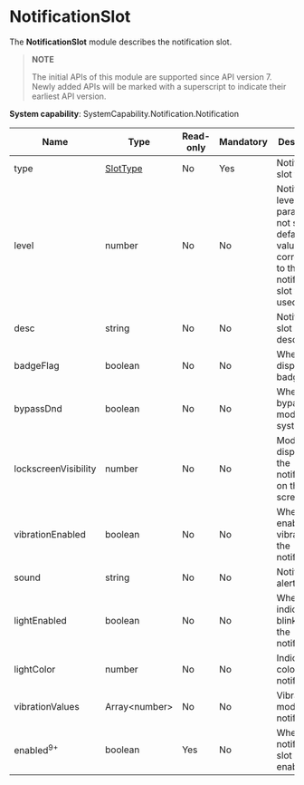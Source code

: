 # NotificationSlot

The **NotificationSlot** module describes the notification slot.

> **NOTE**
>
> The initial APIs of this module are supported since API version 7. Newly added APIs will be marked with a superscript to indicate their earliest API version.

**System capability**: SystemCapability.Notification.Notification

| Name                | Type                 | Read-only| Mandatory| Description                                      |
| -------------------- | --------------------- | ---- | --- | ------------------------------------------ |
| type                 | [SlotType](js-apis-notificationManager.md#slottype) | No | Yes | Notification slot type.                                  |
| level                | number                | No | No | Notification level. If this parameter is not set, the default value that corresponds to the notification slot type is used.|
| desc                 | string                | No | No | Notification slot description.                          |
| badgeFlag            | boolean               | No | No | Whether to display the badge.                              |
| bypassDnd            | boolean               | No | No | Whether to bypass DND mode in the system.              |
| lockscreenVisibility | number                | No | No | Mode for displaying the notification on the lock screen.                |
| vibrationEnabled     | boolean               | No | No | Whether to enable vibration for the notification.                                |
| sound                | string                | No | No | Notification alert tone.                                |
| lightEnabled         | boolean               | No | No | Whether the indicator blinks for the notification.                                  |
| lightColor           | number                | No | No | Indicator color of the notification.                                |
| vibrationValues      | Array\<number\>       | No | No | Vibration mode of the notification.                              |
| enabled<sup>9+</sup> | boolean               | Yes | No | Whether the notification slot is enabled.                     |
